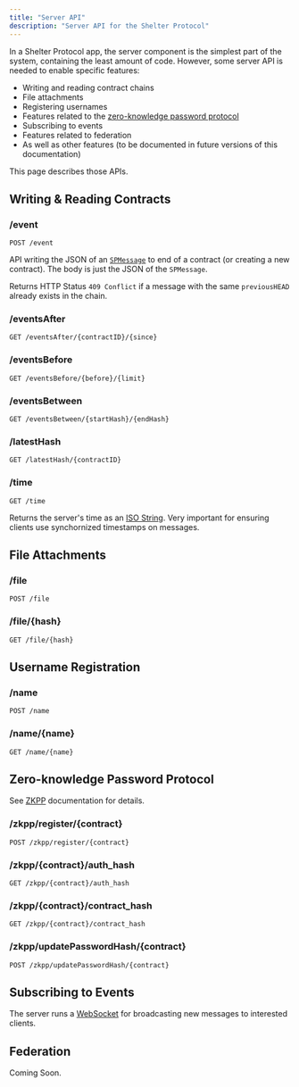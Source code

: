 ```yaml
---
title: "Server API"
description: "Server API for the Shelter Protocol"
---
```


In a Shelter Protocol app, the server component is the simplest part of the system, containing the least amount of code. However, some server API is needed to enable specific features:

- Writing and reading contract chains
- File attachments
- Registering usernames
- Features related to the [zero-knowledge password protocol](zkpp)
- Subscribing to events
- Features related to federation
- As well as other features (to be documented in future versions of this documentation)

This page describes those APIs.

## Writing & Reading Contracts

### /event

`POST /event`

API writing the JSON of an [`SPMessage`](spmessage) to end of a contract (or creating a new contract). The body is just the JSON of the `SPMessage`.

Returns HTTP Status `409 Conflict` if a message with the same `previousHEAD` already exists in the chain.

### /eventsAfter

`GET /eventsAfter/{contractID}/{since}`

### /eventsBefore

`GET /eventsBefore/{before}/{limit}`

### /eventsBetween

`GET /eventsBetween/{startHash}/{endHash}`

### /latestHash

`GET /latestHash/{contractID}`

### /time

`GET /time`

Returns the server's time as an [ISO String](https://developer.mozilla.org/en-US/docs/Web/JavaScript/Reference/Global_Objects/Date/toISOString). Very important for ensuring clients use synchornized timestamps on messages.

## File Attachments

### /file

`POST /file`

### /file/{hash}

`GET /file/{hash}`

## Username Registration

### /name

`POST /name`

### /name/{name}

`GET /name/{name}`

## Zero-knowledge Password Protocol

See [ZKPP](zkpp) documentation for details.

### /zkpp/register/{contract}

`POST /zkpp/register/{contract}`

### /zkpp/{contract}/auth_hash

`GET /zkpp/{contract}/auth_hash`

### /zkpp/{contract}/contract_hash

`GET /zkpp/{contract}/contract_hash`

### /zkpp/updatePasswordHash/{contract}

`POST /zkpp/updatePasswordHash/{contract}`

## Subscribing to Events

The server runs a [WebSocket](https://developer.mozilla.org/en-US/docs/Web/API/WebSockets_API) for broadcasting new messages to interested clients.

## Federation

Coming Soon.

